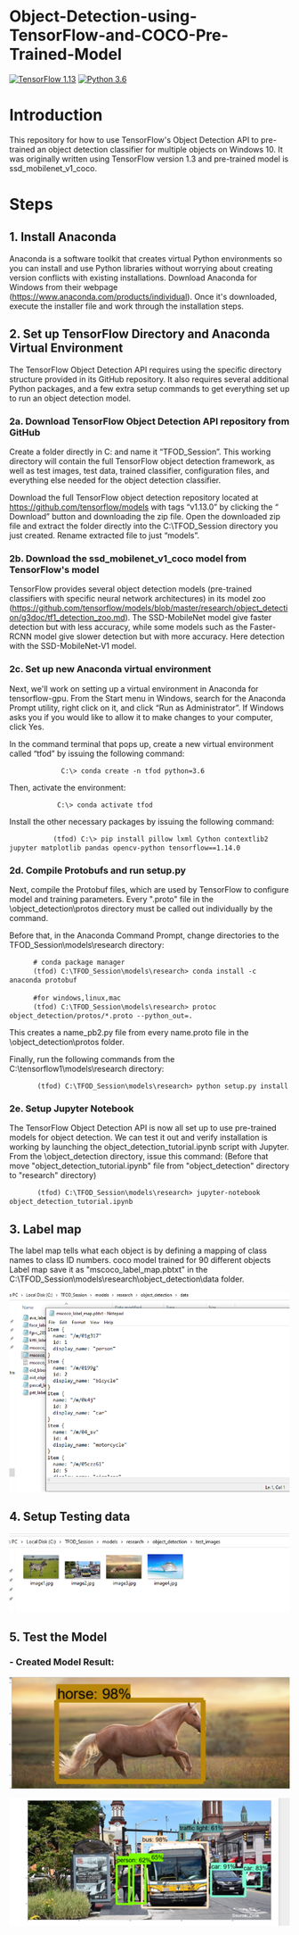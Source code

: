 # Object-Detection-using-TensorFlow-and-COCO-Pre-Trained-Model

[![TensorFlow 1.13](https://img.shields.io/badge/TensorFlow-1.14-FF6F00?logo=tensorflow)](https://github.com/tensorflow/tensorflow/releases/tag/v1.14.0)
[![Python 3.6](https://img.shields.io/badge/Python-3.6-3776AB)](https://www.python.org/downloads/release/python-360/)

# Introduction

This repository for how to use TensorFlow's Object Detection API to pre-trained an object detection classifier
for multiple objects on Windows 10. It was originally written using TensorFlow version 1.3 and pre-trained model is 
ssd_mobilenet_v1_coco.

# Steps

## 1. Install Anaconda

Anaconda is a software toolkit that creates virtual Python environments so you can install and use Python libraries 
without worrying about creating version conflicts with existing installations. 
Download Anaconda for Windows from their webpage (https://www.anaconda.com/products/individual). 
Once it's downloaded, execute the installer file and work through the installation steps.

## 2. Set up TensorFlow Directory and Anaconda Virtual Environment
  
The TensorFlow Object Detection API requires using the specific directory structure provided in its GitHub 
repository. It also requires several additional Python packages, and a few extra setup commands to get everything 
set up to run an object detection model.

### 2a. Download TensorFlow Object Detection API repository from GitHub

Create a folder directly in C: and name it “TFOD_Session”. This working directory will contain the full TensorFlow 
object detection framework, as well as test images, test data, trained classifier, configuration files, and 
everything else needed for the object detection classifier.

Download the full TensorFlow object detection repository located at https://github.com/tensorflow/models with tags “v1.13.0” by clicking
the “ Download” button and downloading the zip file. Open the downloaded zip file and extract the folder directly into the C:\TFOD_Session directory you just created. Rename extracted file to just “models”.

### 2b. Download the ssd_mobilenet_v1_coco model from TensorFlow's model
    
TensorFlow provides several object detection models (pre-trained classifiers with specific neural network architectures) in its model zoo (https://github.com/tensorflow/models/blob/master/research/object_detection/g3doc/tf1_detection_zoo.md). 
The SSD-MobileNet model give faster detection but with less accuracy, while some models such as the Faster-RCNN model give slower detection but with more accuracy. Here detection with the SSD-MobileNet-V1 model.

### 2c. Set up new Anaconda virtual environment
    
Next, we'll work on setting up a virtual environment in Anaconda for tensorflow-gpu. 
From the Start menu in Windows, search for the Anaconda Prompt utility, right click on it, 
and click “Run as Administrator”. If Windows asks you if you would like to allow it to make changes to your computer, click Yes.
    
In the command terminal that pops up, create a new virtual environment called “tfod” by issuing the following command:
             
                 C:\> conda create -n tfod python=3.6

Then, activate the environment:
                
                C:\> conda activate tfod

Install the other necessary packages by issuing the following command:
       
               (tfod) C:\> pip install pillow lxml Cython contextlib2 jupyter matplotlib pandas opencv-python tensorflow==1.14.0
    
### 2d. Compile Protobufs and run setup.py
 
Next, compile the Protobuf files, which are used by TensorFlow to configure model and training parameters.
Every ".proto" file in the \object_detection\protos directory must be called out individually by the command.
  
Before that, in the Anaconda Command Prompt, change directories to the TFOD_Session\models\research directory:
          
          # conda package manager
          (tfod) C:\TFOD_Session\models\research> conda install -c anaconda protobuf   

          #for windows,linux,mac
          (tfod) C:\TFOD_Session\models\research> protoc object_detection/protos/*.proto --python_out=.  
   
This creates a name_pb2.py file from every name.proto file in the \object_detection\protos folder. 
    
Finally, run the following commands from the C:\tensorflow1\models\research directory:
           
           (tfod) C:\TFOD_Session\models\research> python setup.py install

### 2e. Setup Jupyter Notebook
    
The TensorFlow Object Detection API is now all set up to use pre-trained models for object detection.
We can test it out and verify installation is working by launching the object_detection_tutorial.ipynb 
script with Jupyter. From the \object_detection directory, issue this command:
(Before that move "object_detection_tutorial.ipynb" file from "object_detection" directory to "research" directory)
    
           (tfod) C:\TFOD_Session\models\research> jupyter-notebook object_detection_tutorial.ipynb 

## 3. Label map
   
The label map tells what each object is by defining a mapping of class names to class ID numbers. 
coco model trained for 90 different objects
Label map save it as "mscoco_label_map.pbtxt" in the C:\TFOD_Session\models\research\object_detection\data folder.
   
![](3.png)

## 4. Setup Testing data

![](4.png)

## 5. Test the Model

### - Created Model Result:

![](1.png)

![](2.png)
